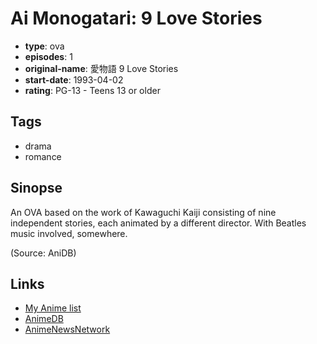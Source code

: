 # Ai Monogatari: 9 Love Stories

-   **type**: ova
-   **episodes**: 1
-   **original-name**: 愛物語 9 Love Stories
-   **start-date**: 1993-04-02
-   **rating**: PG-13 - Teens 13 or older

## Tags

-   drama
-   romance

## Sinopse

An OVA based on the work of Kawaguchi Kaiji consisting of nine independent stories, each animated by a different director. With Beatles music involved, somewhere.

(Source: AniDB)

## Links

-   [My Anime list](https://myanimelist.net/anime/2387/Ai_Monogatari__9_Love_Stories)
-   [AnimeDB](http://anidb.info/perl-bin/animedb.pl?show=anime&aid=3354)
-   [AnimeNewsNetwork](http://www.animenewsnetwork.com/encyclopedia/anime.php?id=4880)
